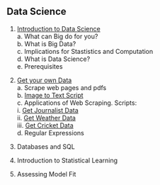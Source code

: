 ## Data Science

1. [Introduction to Data Science](https://github.com/soodoku/data-science/blob/master/ds1_web.pdf)    
  a. What can Big do for you?  
  b. What is Big Data?  
  c. Implications for Stastistics and Computation  
  d. What is Data Science?  
  e. Prerequisites 

2. [Get your own Data](https://github.com/soodoku/data-science/blob/master/ds2_web.pdf)  
  a. Scrape web pages and pdfs  
  b. [Image to Text Script](https://github.com/soodoku/image-to-text)  
  c. Applications of Web Scraping. Scripts:    
    i.   [Get Journalist Data](https://github.com/soodoku/get-journalist-data)      
    ii.  [Get Weather Data](https://github.com/soodoku/get-weather-data)    
    iii. [Get Cricket Data](https://github.com/soodoku/get-cricket-data)   
  d. Regular Expressions  

3. Databases and SQL

4. Introduction to Statistical Learning

5. Assessing Model Fit
